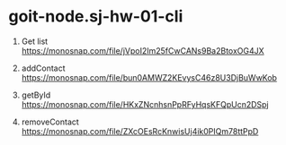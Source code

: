 # goit-node.sj-hw-01-cli

1. Get list https://monosnap.com/file/jVpoI2Im25fCwCANs9Ba2BtoxOG4JX

2. addContact https://monosnap.com/file/bun0AMWZ2KEvysC46z8U3DjBuWwKob

3. getById https://monosnap.com/file/HKxZNcnhsnPpRFyHqsKFQpUcn2DSpj

4. removeContact https://monosnap.com/file/ZXcOEsRcKnwisUj4ik0PIQm78ttPpD
